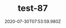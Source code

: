 ---
title: test-87
date: 2020-07-30T07:53:59.980Z
banner_subcontent: asdfsf
category: Personal stories
focus: Improving workplace culture
role: Health or wellbeing lead
organisation_size: Small (10-49 employees)
industry: Tourism & Hospitality
content: Lorem ipsum dolor sit amet, consectetur adipiscing elit, sed do eiusmod tempor incididunt ut labore et dolore magna aliqua. Ut enim ad minim veniam, quis nostrud exercitation ullamco laboris nisi ut aliquip ex ea commodo consequat. Duis aute irure dolor in reprehenderit in voluptate velit esse cillum dolore eu fugiat nulla pariatur. Excepteur sint occaecat cupidatat non proident, sunt in culpa qui officia deserunt mollit anim id est laborum.
---